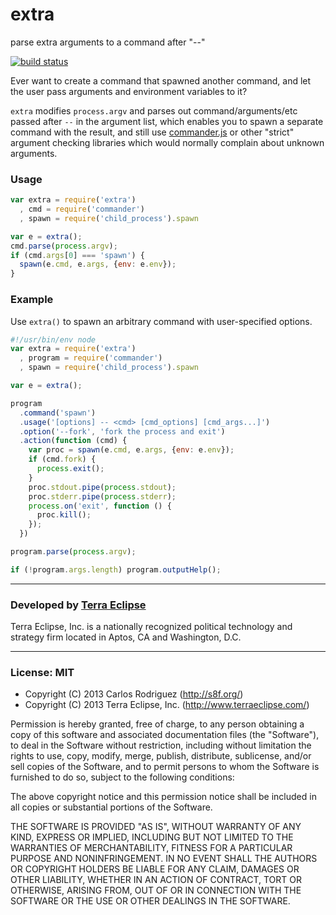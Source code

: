 extra
=====

parse extra arguments to a command after &quot;--&quot;

[![build status](https://secure.travis-ci.org/carlos8f/extra.png)](http://travis-ci.org/carlos8f/extra)

Ever want to create a command that spawned another command, and let the user pass
arguments and environment variables to it?

`extra` modifies `process.argv` and parses out command/arguments/etc passed after
`--` in the argument list, which enables you to spawn a separate command with the
result, and still use [commander.js](https://github.com/visionmedia/commander.js/)
or other "strict" argument checking libraries which would normally complain about
unknown arguments.

### Usage

```js
var extra = require('extra')
  , cmd = require('commander')
  , spawn = require('child_process').spawn

var e = extra();
cmd.parse(process.argv);
if (cmd.args[0] === 'spawn') {
  spawn(e.cmd, e.args, {env: e.env});
}
```

### Example

Use `extra()` to spawn an arbitrary command with user-specified options.

```js
#!/usr/bin/env node
var extra = require('extra')
  , program = require('commander')
  , spawn = require('child_process').spawn

var e = extra();

program
  .command('spawn')
  .usage('[options] -- <cmd> [cmd_options] [cmd_args...]')
  .option('--fork', 'fork the process and exit')
  .action(function (cmd) {
    var proc = spawn(e.cmd, e.args, {env: e.env});
    if (cmd.fork) {
      process.exit();
    }
    proc.stdout.pipe(process.stdout);
    proc.stderr.pipe(process.stderr);
    process.on('exit', function () {
      proc.kill();
    });
  })

program.parse(process.argv);

if (!program.args.length) program.outputHelp();
```

- - -

### Developed by [Terra Eclipse](http://www.terraeclipse.com)
Terra Eclipse, Inc. is a nationally recognized political technology and
strategy firm located in Aptos, CA and Washington, D.C.

- - -

### License: MIT

- Copyright (C) 2013 Carlos Rodriguez (http://s8f.org/)
- Copyright (C) 2013 Terra Eclipse, Inc. (http://www.terraeclipse.com/)

Permission is hereby granted, free of charge, to any person obtaining a copy
of this software and associated documentation files (the &quot;Software&quot;), to deal
in the Software without restriction, including without limitation the rights
to use, copy, modify, merge, publish, distribute, sublicense, and/or sell
copies of the Software, and to permit persons to whom the Software is furnished
to do so, subject to the following conditions:

The above copyright notice and this permission notice shall be included in
all copies or substantial portions of the Software.

THE SOFTWARE IS PROVIDED &quot;AS IS&quot;, WITHOUT WARRANTY OF ANY KIND, EXPRESS OR
IMPLIED, INCLUDING BUT NOT LIMITED TO THE WARRANTIES OF MERCHANTABILITY,
FITNESS FOR A PARTICULAR PURPOSE AND NONINFRINGEMENT. IN NO EVENT SHALL THE
AUTHORS OR COPYRIGHT HOLDERS BE LIABLE FOR ANY CLAIM, DAMAGES OR OTHER
LIABILITY, WHETHER IN AN ACTION OF CONTRACT, TORT OR OTHERWISE, ARISING FROM,
OUT OF OR IN CONNECTION WITH THE SOFTWARE OR THE USE OR OTHER DEALINGS IN THE
SOFTWARE.
